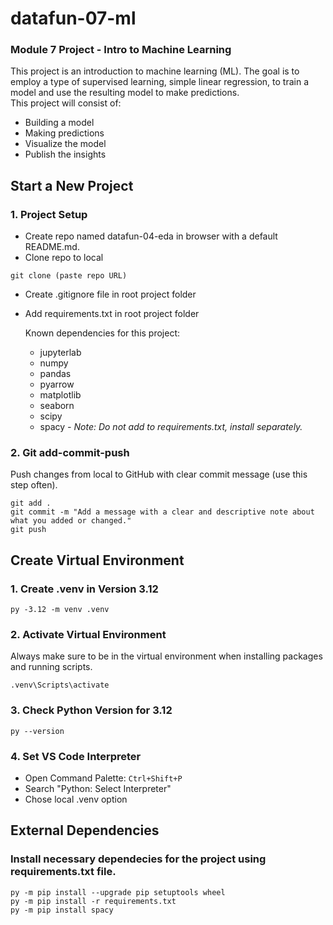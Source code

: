 # datafun-07-ml
### Module 7 Project - Intro to Machine Learning
This project is an introduction to machine learning (ML). The goal is to employ a type of supervised learning, simple linear regression, to train a model and use the resulting model to make predictions.  
This project will consist of:
* Building a model
* Making predictions
* Visualize the model
* Publish the insights

## Start a New Project
### 1. Project Setup  
* Create repo named datafun-04-eda in browser with a default README.md.  
* Clone repo to local  
```
git clone (paste repo URL)
```
* Create .gitignore file in root project folder  
 
* Add requirements.txt in root project folder  

    Known dependencies for this project:  
    * jupyterlab
    * numpy
    * pandas
    * pyarrow
    * matplotlib
    * seaborn
    * scipy
    * spacy *- Note: Do not add to requirements.txt, install separately.*
 
### 2. Git add-commit-push  
Push changes from local to GitHub with clear commit message (use this step often).  
```
git add .
git commit -m "Add a message with a clear and descriptive note about what you added or changed."
git push
```

## Create Virtual Environment  
### 1. Create .venv in Version 3.12  
```
py -3.12 -m venv .venv
```
### 2. Activate Virtual Environment  
Always make sure to be in the virtual environment when installing packages and running scripts.  
```
.venv\Scripts\activate
```
### 3. Check Python Version for 3.12
```
py --version
```
### 4. Set VS Code Interpreter
* Open Command Palette: `Ctrl+Shift+P`
* Search "Python: Select Interpreter"
* Chose local .venv option  

## External Dependencies 
### Install necessary dependecies for the project using requirements.txt file.  

```
py -m pip install --upgrade pip setuptools wheel
py -m pip install -r requirements.txt
py -m pip install spacy
```